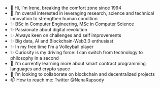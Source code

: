 - 👋 Hi, I’m Irene, breaking the comfort zone since 1994
- 👀 I’m overall interested in leveraging research, science and technical innovation to strengthen human condition
- ✨ BSc in Computer Engineering, MSc in Computer Science
- ✨ Passionate about digital revolution
- ✨ Always keen on challenges and self improvements
- ✨ Big data, AI and Blockchain-Web3.0 enthusiast
- ✨ In my free time I'm a Volleyball player
- ✨ Curiosity is my driving force: I can switch from technology to philosophy in a second
- 🌱 I'm currently learning more about smart contract programming languages and crypto space
- 💞 I’m looking to collaborate on blockchain and decentralized projects
- 📫 How to reach me: Twitter @NenaRapsody

<!---
IreneBa26/IreneBa26 is a ✨ special ✨ repository because its `README.md` (this file) appears on your GitHub profile.
You can click the Preview link to take a look at your changes.
--->
